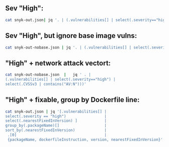 ## Sev "High":
```sh
cat snyk-out.json| jq '. | (.vulnerabilities[] | select(.severity=="high"))'
```

## Sev "High", but ignore base image vulns:
```sh
cat snyk-out-nobase.json | jq '. | (.vulnerabilities[] | select(.severity=="high"))'
```

## "High" + network attack vectort:
```sh
cat snyk-out-nobase.json  |   jq ' . | 
(.vulnerabilities[] | select(.severity=="high") | 
select(.CVSSv3 | contains("AV:N")))'
```

## "High" + fixable, group by Dockerfile line:
```sh
cat snyk-out.json | jq '[.vulnerabilities[] |
select(.severity == "high")                 | 
select(.nearestFixedInVersion) ]            | 
group_by(.packageName)[]                    | 
sort_by(.nearestFixedInVersion)             |
 .[0]                                       | 
 {packageName, dockerfileInstruction, version, nearestFixedInVersion}' 
```
